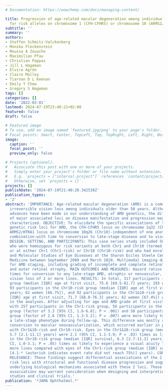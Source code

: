 ```yaml
---
# Documentation: https://wowchemy.com/docs/managing-content/

title: Progression of age-related macular degeneration among individuals homozygous
  for risk alleles on chromosome 1 (CFH-CFHR5) or chromosome 10 (ARMS2/HTRA1) or both
subtitle: ''
summary: ''
authors:
- Steffen Schmitz-Valckenberg
- Monika Fleckenstein
- Moussa A Zouache
- Maximilian Pfau
- Christian Pappas
- Jill L Hageman
- Elvira Agrón
- Claire Malley
- Tiarnan D L Keenan
- Emily Y Chew
- Gregory S Hageman
tags: []
categories: []
date: '2022-03-01'
lastmod: 2024-07-19T23:40:21+02:00
featured: false
draft: false

# Featured image
# To use, add an image named `featured.jpg/png` to your page's folder.
# Focal points: Smart, Center, TopLeft, Top, TopRight, Left, Right, BottomLeft, Bottom, BottomRight.
image:
  caption: ''
  focal_point: ''
  preview_only: false

# Projects (optional).
#   Associate this post with one or more of your projects.
#   Simply enter your project's folder or file name without extension.
#   E.g. `projects = ["internal-project"]` references `content/project/deep-learning/index.md`.
#   Otherwise, set `projects = []`.
projects: []
publishDate: '2024-07-19T21:40:20.342538Z'
publication_types:
- '2'
abstract: 'IMPORTANCE: Age-related macular degeneration (AMD) is a common cause of
  irreversible vision loss among individuals older than 50 years. Although considerable
  advances have been made in our understanding of AMD genetics, the differential effects
  of major associated loci on disease manifestation and progression may not be well
  characterized. OBJECTIVE: To elucidate the specific associations of the 2 most common
  genetic risk loci for AMD, the CFH-CFHR5 locus on chromosome 1q32 (Chr1) and the
  ARMS2/HTRA1 locus on chromosome 10q26 (Chr10)-independent of one another and in
  combination-with time to conversion to late-stage disease and to visual acuity loss.
  DESIGN, SETTING, AND PARTICIPANTS: This case series study included 502 individuals
  who were homozygous for risk variants at both Chr1 and Chr10 (termed Chr1&10-risk)
  or at either Chr1 (Chr1-risk) or Chr10 (Chr10-risk) and who had enrolled in Genetic
  and Molecular Studies of Eye Diseases at the Sharon Eccles Steele Center for Translational
  Medicine between September 2009 and March 2020. Multimodal imaging data were reviewed
  for AMD staging, including grading of incomplete and complete retinal pigment epithelium
  and outer retinal atrophy. MAIN OUTCOMES AND MEASURES: Hazard ratios and survival
  times for conversion to any late-stage AMD, atrophic or neovascular, and associated
  vision loss of 2 or more lines. RESULTS: In total, 317 participants in the Chr1-risk
  group (median [IQR] age at first visit, 75.6 [69.5-81.7] years; 193 women [60.9%]),
  93 participants in the Chr10-risk group (median [IQR] age at first visit, 77.5 [72.2-84.2]
  years; 62 women [66.7%]), and 92 participants in the Chr1&10-risk group (median
  [IQR] age at first visit, 71.7 [68.0-76.3] years; 62 women [67.4%]) were included
  in the analyses. After adjusting for age and AMD grade at first visit, compared
  with 257 participants in the Chr1-risk group, 56 participants in the Chr1&10-risk
  group (factor of 3.3 [95% CI, 1.6-6.8]; P < .001) and 58 participants in the Chr10-risk
  group (factor of 2.6 [95% CI, 1.3-5.2]; P = .007) were more likely to convert to
  a late-stage phenotype during follow-up. This difference was mostly associated with
  conversion to macular neovascularization, which occurred earlier in participants
  with Chr1&10-risk and Chr10-risk. Eyes in the Chr1&10-risk group (median [IQR] survival,
  5.7 [2.1-11.1] years) were 2.1 (95% CI, 1.1-3.9; P = .03) times as likely and eyes
  in the Chr10-risk group (median [IQR] survival, 6.3 [2.7-11.3] years) were 1.8 (95%
  CI, 1.0-3.1; P = .05) times as likely to experience a visual acuity loss of 2 or
  more lines compared with eyes of the Chr1-risk group (median [IQR] survival, 9.4
  [4.1-* (asterisk indicates event rate did not reach 75%)] years). CONCLUSIONS AND
  RELEVANCE: These findings suggest differential associations of the 2 major AMD-related
  risk loci with structural and functional disease progression and suggest distinct
  underlying biological mechanisms associated with these 2 loci. These genotype-phenotype
  associations may warrant consideration when designing and interpreting AMD research
  studies and clinical trials.'
publication: '*JAMA Ophthalmol.*'
---
```


